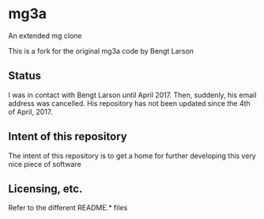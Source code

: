 # mg3a
An extended mg clone

This is a fork for the original mg3a code by Bengt Larson

## Status

I was in contact with Bengt Larson until April 2017. Then, suddenly, his email address was cancelled.
His repository has not been updated since the 4th of April, 2017.

## Intent of this repository

The intent of this repository is to get a home for further developing this very nice piece of software

## Licensing, etc. 

Refer to the different README.* files
